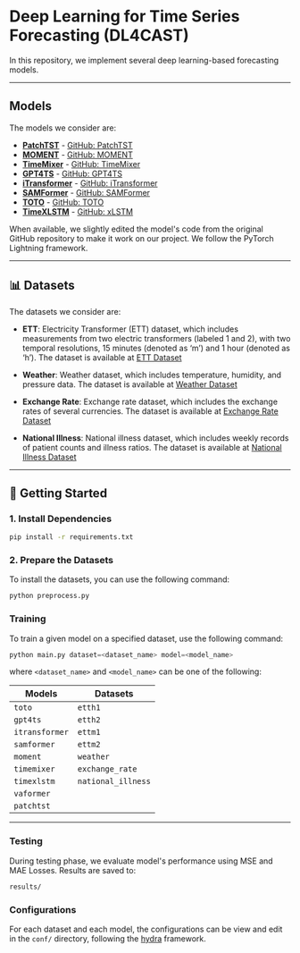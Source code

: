 # Deep Learning for Time Series Forecasting (DL4CAST)

In this repository, we implement several deep learning-based forecasting models. 

---

## Models

The models we consider are:
- [**PatchTST**](https://arxiv.org/abs/2211.14730) - [GitHub: PatchTST](https://github.com/yuqinie98/PatchTST)
- [**MOMENT**](https://arxiv.org/pdf/2402.03885) - [GitHub: MOMENT](https://github.com/moment-timeseries-foundation-model/moment)
- [**TimeMixer**](https://openreview.net/pdf?id=7oLshfEIC2) - [GitHub: TimeMixer](https://github.com/kwuking/TimeMixer)
- [**GPT4TS**](https://arxiv.org/pdf/2302.11939) - [GitHub: GPT4TS](https://github.com/DAMO-DI-ML/NeurIPS2023-One-Fits-All/tree/main)
- [**iTransformer**](https://arxiv.org/pdf/2310.06625) - [GitHub: iTransformer](https://github.com/thuml/iTransformer)
- [**SAMFormer**](https://arxiv.org/pdf/2402.10198) - [GitHub: SAMFormer](https://github.com/romilbert/samformer)
- [**TOTO**](https://arxiv.org/pdf/2505.14766) - [GitHub: TOTO](https://github.com/DataDog/toto)
- [**TimeXLSTM**](https://arxiv.org/pdf/2405.04517) - [GitHub: xLSTM](https://github.com/NX-AI/xlstm)


When available, we slightly edited the model's code from the original GitHub repository to make it work on our project. We follow the PyTorch Lightning framework.

--- 

## 📊 Datasets

The datasets we consider are:
- **ETT**: Electricity Transformer (ETT) dataset, which includes measurements from two electric transformers (labeled 1 and 2), with two temporal resolutions, 15 minutes (denoted as ‘m’) and 1 hour (denoted as ‘h’). The dataset is available at [ETT Dataset](https://github.com/zhouhaoyi/ETDataset)

- **Weather**: Weather dataset, which includes temperature, humidity, and pressure data. The dataset is available at [Weather Dataset](https://www.bgc-jena.mpg.de/wetter/)

- **Exchange Rate**: Exchange rate dataset, which includes the exchange rates of several currencies. The dataset is available at [Exchange Rate Dataset](https://github.com/laiguokun/multivariate-time-series-data)

- **National Illness**: National illness dataset, which includes weekly records of patient counts and illness ratios. The dataset is available at [National Illness Dataset](https://gis.cdc.gov/grasp/fluview/fluportaldashboard.html)


---

## 🚀 Getting Started

### 1. Install Dependencies

```bash
pip install -r requirements.txt
```

### 2. Prepare the Datasets

To install the datasets, you can use the following command:
```bash
python preprocess.py
```

### Training

To train a given model on a specified dataset, use the following command:

```python 
python main.py dataset=<dataset_name> model=<model_name> 
``` 

where `<dataset_name>` and `<model_name>` can be one of the following:  


| Models       | Datasets               | 
|-------------|------------------------|
| `toto`     | `etth1`            |
| `gpt4ts`   | `etth2` |
| `itransformer` | `ettm1`                 |  
| `samformer`        | `ettm2`                |  
| `moment`      | `weather`                 |  
| `timemixer`  | `exchange_rate`                |  
| `timexlstm`       | `national_illness`         | 
| `vaformer `   |                        | 
| `patchtst`   |                        | 

---

### Testing 

During testing phase, we evaluate model's performance using MSE and MAE Losses.
Results are saved to:  
```bash
results/
```
### Configurations

For each dataset and each model, the configurations can be view and edit in the ```conf/``` directory, following the [hydra](https://hydra.cc/) framework.
